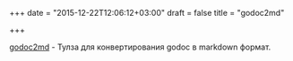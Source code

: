 +++
date = "2015-12-22T12:06:12+03:00"
draft = false
title = "godoc2md"

+++

<p><a href="https://github.com/davecheney/godoc2md">godoc2md</a>&nbsp;- Тулза для конвертирования godoc в markdown формат.</p>


